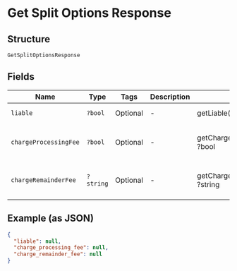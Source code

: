 
# Get Split Options Response

## Structure

`GetSplitOptionsResponse`

## Fields

| Name | Type | Tags | Description | Getter | Setter |
|  --- | --- | --- | --- | --- | --- |
| `liable` | `?bool` | Optional | - | getLiable(): ?bool | setLiable(?bool liable): void |
| `chargeProcessingFee` | `?bool` | Optional | - | getChargeProcessingFee(): ?bool | setChargeProcessingFee(?bool chargeProcessingFee): void |
| `chargeRemainderFee` | `?string` | Optional | - | getChargeRemainderFee(): ?string | setChargeRemainderFee(?string chargeRemainderFee): void |

## Example (as JSON)

```json
{
  "liable": null,
  "charge_processing_fee": null,
  "charge_remainder_fee": null
}
```

